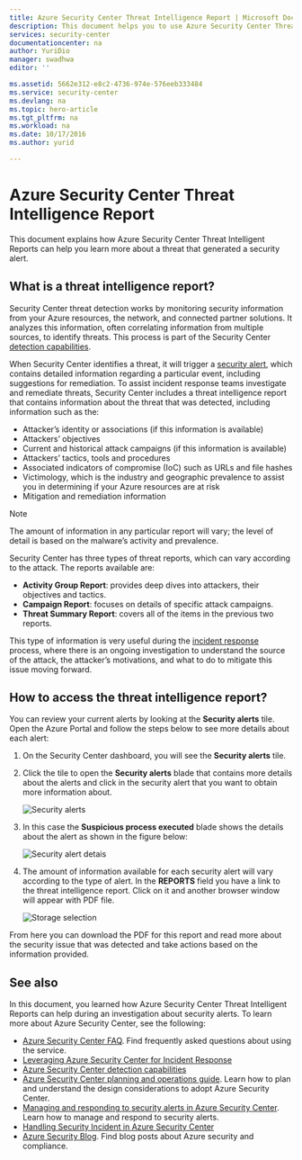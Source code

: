```yaml
---
title: Azure Security Center Threat Intelligence Report | Microsoft Docs
description: This document helps you to use Azure Security Center Threat Intelligent Reports during an investigation to find more information regarding a security alert.
services: security-center
documentationcenter: na
author: YuriDio
manager: swadhwa
editor: ''

ms.assetid: 5662e312-e8c2-4736-974e-576eeb333484
ms.service: security-center
ms.devlang: na
ms.topic: hero-article
ms.tgt_pltfrm: na
ms.workload: na
ms.date: 10/17/2016
ms.author: yurid

---
```

# Azure Security Center Threat Intelligence Report
This document explains how Azure Security Center Threat Intelligent Reports can help you learn more about a threat that generated a security alert.

## What is a threat intelligence report?
Security Center threat detection works by monitoring security information from your Azure resources, the network, and connected partner solutions. It analyzes this information, often correlating information from multiple sources, to identify threats. This process is part of the Security Center [detection capabilities](security-center-detection-capabilities.md). 

When Security Center identifies a threat, it will trigger a [security alert](security-center-managing-and-responding-alerts.md), which contains detailed information regarding a particular event, including suggestions for remediation. To assist incident response teams investigate and remediate threats, Security Center includes a threat intelligence report that contains information about the threat that was detected, including information such as the: 

* Attacker’s identity or associations (if this information is available)
* Attackers’ objectives
* Current and historical attack campaigns (if this information is available)
* Attackers’ tactics, tools and procedures
* Associated indicators of compromise (IoC) such as URLs and file hashes
* Victimology, which is the industry and geographic prevalence to assist you in determining if your Azure resources are at risk
* Mitigation and remediation information

> [!NOTE]
> The amount of information in any particular report will vary; the level of detail is based on the malware’s activity and prevalence.
> 
> 

Security Center has three types of threat reports, which can vary according to the attack. The reports available are:

* **Activity Group Report**: provides deep dives into attackers, their objectives and tactics.
* **Campaign Report**: focuses on details of specific attack campaigns. 
* **Threat Summary Report**: covers all of the items in the previous two reports.

This type of information is very useful during the [incident response](security-center-incident-response.md) process, where there is an ongoing investigation to understand the source of the attack, the attacker’s motivations, and what to do to mitigate this issue moving forward. 

## How to access the threat intelligence report?
You can review your current alerts by looking at the **Security alerts** tile. Open the Azure Portal and follow the steps below to see more details about each alert:

1. On the Security Center dashboard, you will see the **Security alerts** tile.
2. Click the tile to open the **Security alerts** blade that contains more details about the alerts and click in the security alert that you want to obtain more information about.
   
    ![Security alerts](./media/security-center-threat-report/security-center-threat-report-fig1.png)
3. In this case the **Suspicious process executed** blade shows the details about the alert as shown in the figure below:
   
    ![Security alert detais](./media/security-center-threat-report/security-center-threat-report-fig2.png)
4. The amount of information available for each security alert will vary according to the type of alert. In the **REPORTS** field you have a link to the threat intelligence report. Click on it and another browser window will appear with PDF file.
   
   ![Storage selection](./media/security-center-threat-report/security-center-threat-report-fig3.png)

From here you can download the PDF for this report and read more about the security issue that was detected and take actions based on the information provided.

## See also
In this document, you learned how Azure Security Center Threat Intelligent Reports can help during an investigation about security alerts. To learn more about Azure Security Center, see the following:

* [Azure Security Center FAQ](security-center-faq.md). Find frequently asked questions about using the service.
* [Leveraging Azure Security Center for Incident Response](security-center-incident-response.md)
* [Azure Security Center detection capabilities](security-center-detection-capabilities.md)
* [Azure Security Center planning and operations guide](security-center-planning-and-operations-guide.md). Learn how to plan and understand the design considerations to adopt Azure Security Center.
* [Managing and responding to security alerts in Azure Security Center](security-center-managing-and-responding-alerts.md). Learn how to manage and respond to security alerts.
* [Handling Security Incident in Azure Security Center](security-center-incident.md)
* [Azure Security Blog](http://blogs.msdn.com/b/azuresecurity/). Find blog posts about Azure security and compliance.

